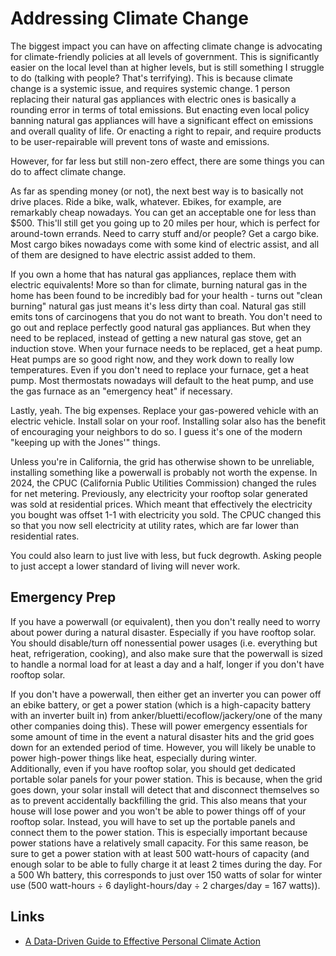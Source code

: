 # Addressing Climate Change

The biggest impact you can have on affecting climate change is advocating for climate-friendly policies at all levels of government. This is significantly easier on the local level than at higher levels, but is still something I struggle to do (talking with people? That's terrifying). This is because climate change is a systemic issue, and requires systemic change. 1 person replacing their natural gas appliances with electric ones is basically a rounding error in terms of total emissions. But enacting even local policy banning natural gas appliances will have a significant effect on emissions and overall quality of life. Or enacting a right to repair, and require products to be user-repairable will prevent tons of waste and emissions.

However, for far less but still non-zero effect, there are some things you can do to affect climate change.

As far as spending money (or not), the next best way is to basically not drive places. Ride a bike, walk, whatever. Ebikes, for example, are remarkably cheap nowadays. You can get an acceptable one for less than $500. This'll still get you going up to 20 miles per hour, which is perfect for around-town errands. Need to carry stuff and/or people? Get a cargo bike. Most cargo bikes nowadays come with some kind of electric assist, and all of them are designed to have electric assist added to them.

If you own a home that has natural gas appliances, replace them with electric equivalents! More so than for climate, burning natural gas in the home has been found to be incredibly bad for your health - turns out "clean burning" natural gas just means it's less dirty than coal. Natural gas still emits tons of carcinogens that you do not want to breath. You don't need to go out and replace perfectly good natural gas appliances. But when they need to be replaced, instead of getting a new natural gas stove, get an induction stove. When your furnace needs to be replaced, get a heat pump. Heat pumps are so good right now, and they work down to really low temperatures. Even if you don't need to replace your furnace, get a heat pump. Most thermostats nowadays will default to the heat pump, and use the gas furnace as an "emergency heat" if necessary.

Lastly, yeah. The big expenses. Replace your gas-powered vehicle with an electric vehicle. Install solar on your roof. Installing solar also has the benefit of encouraging your neighbors to do so. I guess it's one of the modern "keeping up with the Jones'" things.

Unless you're in California, the grid has otherwise shown to be unreliable, installing something like a powerwall is probably not worth the expense. In 2024, the CPUC (California Public Utilities Commission) changed the rules for net metering. Previously, any electricity your rooftop solar generated was sold at residential prices. Which meant that effectively the electricity you bought was offset 1-1 with electricity you sold. The CPUC changed this so that you now sell electricity at utility rates, which are far lower than residential rates.

You could also learn to just live with less, but fuck degrowth. Asking people to just accept a lower standard of living will never work.

## Emergency Prep

If you have a powerwall (or equivalent), then you don't really need to worry about power during a natural disaster. Especially if you have rooftop solar. You should disable/turn off nonessential power usages (i.e. everything but heat, refrigeration, cooking), and also make sure that the powerwall is sized to handle a normal load for at least a day and a half, longer if you don't have rooftop solar.

If you don't have a powerwall, then either get an inverter you can power off an ebike battery, or get a power station (which is a high-capacity battery with an inverter built in) from anker/bluetti/ecoflow/jackery/one of the many other companies doing this). These will power emergency essentials for some amount of time in the event a natural disaster hits and the grid goes down for an extended period of time. However, you will likely be unable to power high-power things like heat, especially during winter.  
Additionally, even if you have rooftop solar, you should get dedicated portable solar panels for your power station. This is because, when the grid goes down, your solar install will detect that and disconnect themselves so as to prevent accidentally backfilling the grid. This also means that your house will lose power and you won't be able to power things off of your rooftop solar. Instead, you will have to set up the portable panels and connect them to the power station. This is especially important because power stations have a relatively small capacity. For this same reason, be sure to get a power station with at least 500 watt-hours of capacity (and enough solar to be able to fully charge it at least 2 times during the day. For a 500 Wh battery, this corresponds to just over 150 watts of solar for winter use (500 watt-hours ÷ 6 daylight-hours/day ÷ 2 charges/day = 167 watts)).

## Links

- [A Data-Driven Guide to Effective Personal Climate Action](https://erikareinhardt.com/personal-climate-action)
